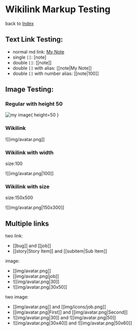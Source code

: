 # Wikilink Markup Testing

back to [Index](/)

## Text Link Testing:

- normal md link: [My Note](note)
- single `[]`: [note]
- double `[]`: [[note]]
- double `[]` with alias: [[note|My Note]]
- double `[]` with number alias: [[note|100]]

## Image Testing:

### Regular with height 50

![my image](/img/avatar.png){ height=50 }

### Wikilink

![[img/avatar.png]]

### Wikilink with width

size:100

![[img/avatar.png|100]]

### Wikilink with size

size:150x500

![[img/avatar.png|150x300]]

## Multiple links

two link:
- [[bug]] and [[job]]
- [[story|Story Item]] and [[subitem|Sub Item]]

image:
- [[img/avatar.png]] 
- [[img/avatar.png|job]]
- ![[img/avatar.png|30]]
- ![[img/avatar.png|30x50]]

two image:
- [[img/avatar.png]] and [[img/icons/job.png]]
- [[img/avatar.png|First]] and [[img/avatar.png|Second]]
- ![[img/avatar.png|30]] and ![[img/avatar.png|50]]
- ![[img/avatar.png|30x40]] and ![[img/avatar.png|50x60]]
